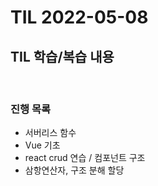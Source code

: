 # TIL 2022-05-08

## TIL 학습/복습 내용

<br>

### 진행 목록

- 서버리스 함수
- Vue 기초
- react crud 연습 / 컴포넌트 구조
- 삼항연산자, 구조 분해 할당


<br>
